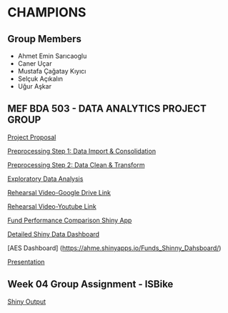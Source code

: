 # CHAMPIONS

## Group Members
* Ahmet Emin Sarıcaoglu
* Caner Uçar
* Mustafa Çağatay Kıyıcı
* Selçuk Açıkalın
* Uğur Aşkar

## MEF BDA 503 - DATA ANALYTICS PROJECT GROUP

[Project Proposal](Proposal.html)

[Preprocessing Step 1: Data Import & Consolidation](champions-tefas-data-import.html)

[Preprocessing Step 2: Data Clean & Transform](champions-tefas-data-clean-transform.html)

[Exploratory Data Analysis](champions-tefas-eda.html)

[Rehearsal Video-Google Drive Link](https://drive.google.com/file/d/1x2zEL-w1OGthUKOZV86Q78ifft6gHbUu/view?usp=sharing)

[Rehearsal Video-Youtube Link](https://www.youtube.com/watch?v=sS9beLPvMAQ)

[Fund Performance Comparison Shiny App](https://cagatay.shinyapps.io/tefas-work-2/)

[Detailed Shiny Data Dashboard](https://uguraskar.shinyapps.io/tefas_fund_analysis/)

[AES Dashboard] (https://ahme.shinyapps.io/Funds_Shinny_Dahsboard/)

[Presentation](https://docs.google.com/presentation/d/1I_IwY2VKhQbqXVK1ZmJZiewrPy8qDphS3qem8DYarVs)



## Week 04 Group Assignment - ISBike

[Shiny Output](https://uguraskar.shinyapps.io/mef04g-champions/)

